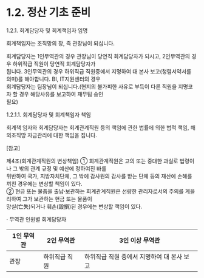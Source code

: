 1.2. 정산 기초 준비
=============

  

1.2.1. 회계담당자 및 회계책임자 임명

  

회계책임자는 조직망의 장, 즉 관장님이 되십니다.

  

회계담당자는 1인무역관의 경우 관장님이 당연직 회계담당자가 되시고, 2인무역관의 경우 하위직급 직원이 당연직 회계담당자가  
됩니다. 3인무역관의 경우 하위직급 직원중에서 지명하여 대 본사 보고(청렴서약서를 의미)를 해야합니다. BI, IT지원센터의 경우  
회계담당자는 팀장님이 되십니다.(현지의 불가피한 사유로 부득이 다른 직원을 지명코자 할 경우 해당사유를 보고하여 재무팀 승인  
필요)

1.2.1.1. 회계담당자 및 회계책임자 책임

  

회계책 임자와 회계담당자는 회계관계직원 등의 책임에 관한 법률에 의한 법적 책임, 해외조직망 자금관리에 대한 책임을 집니다.

[참고]

  

제4조(회계관계직원의 변상책임) ① 회계관계직원은 고의 또는 중대한 과실로 법령이나 그 밖의 관계 규정 및 예산에 정하여진 바를  
위반하여 국가, 지방자치단체, 그 밖에 감사원의 감사를 받는 단체 등의 재산에 손해를 끼친 경우에는 변상할 책임이 있다.  
② 현금 또는 물품을 출납·보관하는 회계관계직원은 선량한 관리자로서의 주의를 게을리하여 그가 보관하는 현금 또는 물품이  
망실(亡失)되거나 훼손(毀損)된 경우에는 변상할 책임이 있다.

· 무역관 인원별 회계담당자

  

| 1인 무역관 | 2인 무역관 | 3인 이상 무역관 |
| --- | --- | --- |
| 관장 | 하위직급 직원 | 하위직급 직원 중에서 지명하여 대 본사 보고 |